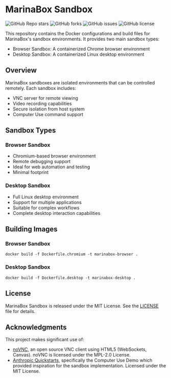 # MarinaBox Sandbox

<p>
    <img alt="GitHub Repo stars" src="https://img.shields.io/github/stars/marinabox/marinabox-sandbox?style=flat-square&logo=github">
    <img alt="GitHub forks" src="https://img.shields.io/github/forks/marinabox/marinabox-sandbox?style=flat-square&logo=github">
    <img alt="GitHub issues" src="https://img.shields.io/github/issues/marinabox/marinabox-sandbox?style=flat-square&logo=github">
    <img alt="GitHub license" src="https://img.shields.io/github/license/marinabox/marinabox-sandbox?style=flat-square&logo=github">
</p>

This repository contains the Docker configurations and build files for MarinaBox's sandbox environments. It provides two main sandbox types:
- Browser Sandbox: A containerized Chrome browser environment
- Desktop Sandbox: A containerized Linux desktop environment

## Overview

MarinaBox sandboxes are isolated environments that can be controlled remotely. Each sandbox includes:
- VNC server for remote viewing
- Video recording capabilities
- Secure isolation from host system
- Computer Use command support

## Sandbox Types

### Browser Sandbox
- Chromium-based browser environment
- Remote debugging support
- Ideal for web automation and testing
- Minimal footprint

### Desktop Sandbox
- Full Linux desktop environment
- Support for multiple applications
- Suitable for complex workflows
- Complete desktop interaction capabilities

## Building Images

### Browser Sandbox
```
docker build -f Dockerfile.chromium -t marinabox-browser .
```

### Desktop Sandbox
```
docker build -f Dockerfile.desktop -t marinabox-desktop .
```

## License

MarinaBox Sandbox is released under the MIT License. See the [LICENSE](LICENSE) file for details.

## Acknowledgments

This project makes significant use of:
- [noVNC](https://github.com/novnc/noVNC), an open source VNC client using HTML5 (WebSockets, Canvas). noVNC is licensed under the MPL-2.0 License.
- [Anthropic Quickstarts](https://github.com/anthropics/anthropic-quickstarts), specifically the Computer Use Demo which provided inspiration for the sandbox implementation. Licensed under the MIT License.
